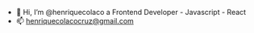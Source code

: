 - 👋 Hi, I’m @henriquecolaco a Frontend Developer - Javascript - React
- 📫 henriquecolacocruz@gmail.com

<!---
henriquecolaco/henriquecolaco is a ✨ special ✨ repository because its `README.md` (this file) appears on your GitHub profile.
You can click the Preview link to take a look at your changes.
--->
